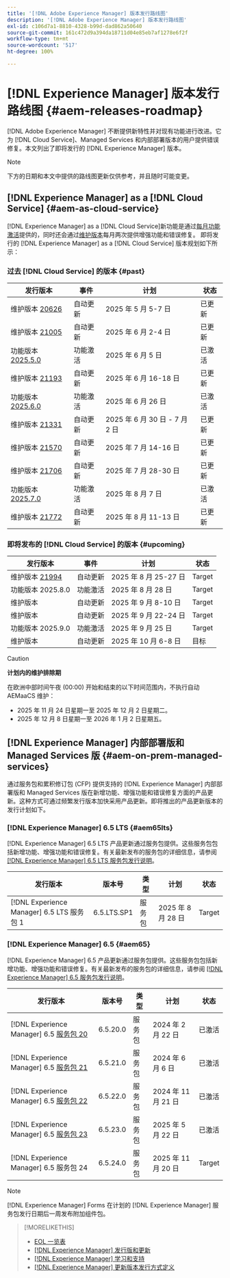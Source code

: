 ```yaml
---
title: '[!DNL Adobe Experience Manager] 版本发行路线图'
description: '[!DNL Adobe Experience Manager] 版本发行路线图'
exl-id: c106d7a1-8810-4328-b99d-dad862a50640
source-git-commit: 161c472d9a394da18711d04e85eb7af1278e6f2f
workflow-type: tm+mt
source-wordcount: '517'
ht-degree: 100%

---
```



# [!DNL Experience Manager] 版本发行路线图 {#aem-releases-roadmap}

[!DNL Adobe Experience Manager] 不断提供新特性并对现有功能进行改进。它为 [!DNL Cloud Service]、Managed Services 和内部部署版本的用户提供错误修复。本文列出了即将发行的 [!DNL Experience Manager] 版本。

>[!NOTE]
>
>下方的日期和本文中提供的路线图更新仅供参考，并且随时可能变更。

## [!DNL Experience Manager] as a [!DNL Cloud Service] {#aem-as-cloud-service}

[!DNL Experience Manager] as a [!DNL Cloud Service]新功能是通过[每月功能激活](https://experienceleague.adobe.com/zh-hans/docs/experience-manager-cloud-service/content/release-notes/release-notes/release-notes-current)提供的，同时还会通过[维护版本](https://experienceleague.adobe.com/zh-hans/docs/experience-manager-cloud-service/content/release-notes/maintenance/latest)每月两次提供增强功能和错误修复。
即将发行的 [!DNL Experience Manager] as a [!DNL Cloud Service] 版本规划如下所示：

### 过去 [!DNL Cloud Service] 的版本 {#past}

| 发行版本 | 事件 | 计划 | 状态 |
|---|---|---|---|
| 维护版本 [20626](https://experienceleague.adobe.com/zh-hans/docs/experience-manager-cloud-service/content/release-notes/maintenance/2025/2025-5-0#20626) | 自动更新 | 2025 年 5 月 5-7 日 | 已更新 |
| 维护版本 [21005](https://experienceleague.adobe.com/zh-hans/docs/experience-manager-cloud-service/content/release-notes/maintenance/2025/2025-5-0#21005) | 自动更新 | 2025 年 6 月 2-4 日 | 已更新 |
| 功能版本 [2025.5.0](https://experienceleague.adobe.com/zh-hans/docs/experience-manager-cloud-service/content/release-notes/release-notes/2025/release-notes-2025-5-0) | 功能激活 | 2025 年 6 月 5 日 | 已激活 |
| 维护版本 [21193](https://experienceleague.adobe.com/zh-hans/docs/experience-manager-cloud-service/content/release-notes/maintenance/2025/2025-6-0) | 自动更新 | 2025 年 6 月 16-18 日 | 已更新 |
| 功能版本 [2025.6.0](https://experienceleague.adobe.com/zh-hans/docs/experience-manager-cloud-service/content/release-notes/release-notes/2025/release-notes-2025-6-0) | 功能激活 | 2025 年 6 月 26 日 | 已激活 |
| 维护版本 [21331](https://experienceleague.adobe.com/zh-hans/docs/experience-manager-cloud-service/content/release-notes/maintenance/2025/2025-7-0#21331) | 自动更新 | 2025 年 6 月 30 日 - 7 月 2 日 | 已更新 |
| 维护版本 [21570](https://experienceleague.adobe.com/zh-hans/docs/experience-manager-cloud-service/content/release-notes/maintenance/2025/2025-7-0#21570) | 自动更新 | 2025 年 7 月 14-16 日 | 已更新 |
| 维护版本 [21706](https://experienceleague.adobe.com/zh-hans/docs/experience-manager-cloud-service/content/release-notes/maintenance/2025/2025-7-0#21706) | 自动更新 | 2025 年 7 月 28-30 日 | 已更新 |
| 功能版本 [2025.7.0](https://experienceleague.adobe.com/zh-hans/docs/experience-manager-cloud-service/content/release-notes/release-notes/release-notes-current) | 功能激活 | 2025 年 8 月 7 日 | 已激活 |
| 维护版本 [21772](https://experienceleague.adobe.com/zh-hans/docs/experience-manager-cloud-service/content/release-notes/maintenance/2025/2025-8-0#21772) | 自动更新 | 2025 年 8 月 11-13 日 | 已更新 |

### 即将发布的 [!DNL Cloud Service] 的版本 {#upcoming}

| 发行版本 | 事件 | 计划 | 状态 |
|---|---|---|---|
| 维护版本 [21994](https://experienceleague.adobe.com/zh-hans/docs/experience-manager-cloud-service/content/release-notes/maintenance/latest) | 自动更新 | 2025 年 8 月 25-27 日 | Target |
| 功能版本 2025.8.0 | 功能激活 | 2025 年 8 月 28 日 | Target |
| 维护版本 | 自动更新 | 2025 年 9 月 8-10 日 | Target |
| 维护版本 | 自动更新 | 2025 年 9 月 22-24 日 | Target |
| 功能版本 2025.9.0 | 功能激活 | 2025 年 9 月 25 日 | Target |
| 维护版本 | 自动更新 | 2025 年 10 月 6-8 日 | 目标 |

>[!CAUTION]
>
>**计划内的维护排除期**
>
> 在欧洲中部时间午夜 (00:00) 开始和结束的以下时间范围内，不执行自动 AEMaaCS 维护：
>
>* 2025 年 11 月 24 日星期一至 2025 年 12 月 2 日星期二。
>* 2025 年 12 月 8 日星期一至 2026 年 1 月 2 日星期五。

## [!DNL Experience Manager] 内部部署版和 Managed Services 版 {#aem-on-prem-managed-services}

通过服务包和累积修订包 (CFP) 提供支持的 [!DNL Experience Manager] 内部部署版和 Managed Services 版在新增功能、增强功能和错误修复方面的产品更新。这种方式可通过频繁发行版本加快采用产品更新。即将推出的产品更新版本的发行计划如下。

### [!DNL Experience Manager] 6.5 LTS {#aem65lts}

[!DNL Experience Manager] 6.5 LTS 产品更新通过服务包提供。这些服务包包括新增功能、增强功能和错误修复。有关最新发布的服务包的详细信息，请参阅 [[!DNL Experience Manager]  6.5 LTS 服务包发行说明](https://experienceleague.adobe.com/zh-hans/docs/experience-manager-65-lts/content/release-notes/release-notes)。

| 发行版本 | 版本号 | 类型 | 计划 | 状态 |
|---|---|---|---|---|
| [!DNL Experience Manager] 6.5 LTS 服务包 1 | 6.5.LTS.SP1 | 服务包 | 2025 年 8 月 28 日 | Target |

### [!DNL Experience Manager] 6.5 {#aem65}

[!DNL Experience Manager] 6.5 产品更新通过服务包提供。这些服务包包括新增功能、增强功能和错误修复。有关最新发布的服务包的详细信息，请参阅 [[!DNL Experience Manager]  6.5 服务包发行说明](https://experienceleague.adobe.com/zh-hans/docs/experience-manager-65/content/release-notes/release-notes)。

| 发行版本 | 版本号 | 类型 | 计划 | 状态 |
|---|---|---|---|---|
| [!DNL Experience Manager] 6.5 [服务包 20](https://experienceleague.adobe.com/zh-hans/docs/experience-manager-65/content/release-notes/service-pack/6-5-20) | 6.5.20.0 | 服务包 | 2024 年 2 月 22 日 | 已激活 |
| [!DNL Experience Manager] 6.5 [服务包 21](https://experienceleague.adobe.com/zh-hans/docs/experience-manager-65/content/release-notes/service-pack/6-5-21) | 6.5.21.0 | 服务包 | 2024 年 6 月 6 日 | 已激活 |
| [!DNL Experience Manager] 6.5 [服务包 22](https://experienceleague.adobe.com/zh-hans/docs/experience-manager-65/content/release-notes/service-pack/6-5-22) | 6.5.22.0 | 服务包 | 2024 年 11 月 21 日 | 已激活 |
| [!DNL Experience Manager] 6.5 [服务包 23](https://experienceleague.adobe.com/zh-hans/docs/experience-manager-65/content/release-notes/release-notes) | 6.5.23.0 | 服务包 | 2025 年 5 月 22 日 | 已激活 |
| [!DNL Experience Manager] 6.5 服务包 24 | 6.5.24.0 | 服务包 | 2025 年 11 月 20 日 | Target |

>[!NOTE]
>
>[!DNL Experience Manager] Forms 在计划的 [!DNL Experience Manager] 服务包发行日期后一周发布附加组件包。

>[!MORELIKETHIS]
>
>* [EOL 一览表](https://helpx.adobe.com/cn/support/programs/eol-matrix.html)
>* [[!DNL Experience Manager]  发行版和更新](https://experienceleague.adobe.com/zh-hans/docs/experience-manager-release-information/aem-release-updates/aem-releases-updates)
>* [[!DNL Experience Manager]  学习和支持](https://experienceleague.adobe.com/zh-hans/docs/experience-manager-cloud-service)
>* [[!DNL Experience Manager]  更新版本发行方式定义](/help/using/update-release-vehicle-definitions.md)
